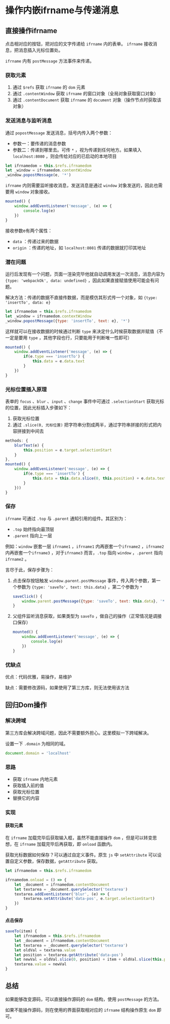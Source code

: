 # 操作内嵌ifrname与传递消息

## 直接操作ifrname

点击相对应的按钮，把对应的文字传递给 `ifrname` 内的表单。 `ifrname` 接收消息，把消息插入光标位置处。

`ifrname` 内有 `postMessage` 方法事件来传递。

### 获取元素

1. 通过 `$refs` 获取 `ifrname` 的 `dom` 元素
2. 通过 `.contentWindow` 获取  `ifrname` 的窗口对象（全局对象获取窗口对象）
3. 通过 `.contentDocument` 获取  `ifrname` 的 `document` 对象（操作节点时获取该对象）

### 发送消息与监听消息

通过 `popostMessage` 发送消息，括号内传入两个参数：

- 参数一：要传递的消息参数
- 参数二：传递到哪里去。可传 `*` ，视为传递到任何地方。如果填入 `localhost:8080` ，则会传给对应的已启动的本地项目

```js
let ifrnamedom = this.$refs.ifrnamedom
let _window = ifrnamedom.contentWindow
_window.popostMessage(e, '*')
```

`ifrname` 内则需要监听接收消息，发送消息是通过 `window` 对象发送的，因此也需要用 `window` 对象接收。

```js
mounted() {
    window.addEventListener('message', (e) => {
        console.log(e)
    })
}
```

接收参数e有两个属性：

- `data` ：传递过来的数据
- `origin` ：传递的地址，如 `localhost:8081` 传递的数据就打印其地址

### 潜在问题

运行后发现有一个问题，页面一渲染完毕他就自动调用发送一次消息，消息内容为 `{type: 'webpackOk', data: undefined}` ，因此如果直接赋值使用可能会有问题。

解决方法：传递的数据不直接传数据，而是模仿其形式传一个对象，如 `{type: 'insertTo', data: e}` 

```js
let ifrnamedom = this.$refs.ifrnamedom
let _window = ifrnamedom.contextWindow
_window.popostMessage({type: 'insertTo', text: e}, '*')
```

这样就可以在接收数据的时候通过判断 `type` 来决定什么时候获取数据并赋值（不一定是要用 `type` ，其他字段也行，只要能用于判断唯一性即可）

```js
mounted() {
    window.addEventListener('message', (e) => {
        if(e.type === 'insertTo') {
            this.data = e.data.text
        }
    })
}
```

### 光标位置插入原理

表单的 `focus` 、`blur` 、`input` 、`change` 事件中可通过 `.selectionStart` 获取光标的位置，因此光标插入步骤如下：

1. 获取光标位置
2. 通过 `.slice(0, 光标位置)` 把字符串分割成两半，通过字符串拼接的形式把内容拼接到中间去

```js
methods: {
    blurText(e) {
        this.position = e.target.selectionStart
    }
},
mounted() {
    window.addEvenListener('message', (e) => {
        if(e.type === 'insertTo') {
            this.data = this.data.slice(0, this.position) + e.data.text + this.data.slice(this.position)
        }
    }))
}
```

### 保存

`ifrname` 可通过 `.top` 与 `.parent` 通知引用的组件。其区别为：

- `.top` 始终指向最顶层
- `.parent` 指向上一层

例如：`window` 嵌套一层 `ifrname1` ，`ifrname1` 内再嵌套一个`ifrname2` ，`ifrname2` 内再嵌套一个`ifrname3` ，对于`ifrname3` 而言，`.top` 指向 `window` ，`.parent` 指向`ifrname2` 。

言尽于此，保存步骤为：

1. 点击保存按钮触发 `window.parent.postMessage` 事件，传入两个参数，第一个参数为 `{type: 'saveTo', text: this.data}` ，第二个参数为 `*` 

   ```js
   saveClick() {
       window.parent.postMessage({type: 'saveTo', text: this.data}, '*')
   }
   ```

2. 父组件监听消息获取，如果类型为 `saveTo` ，做自己的操作（正常情况是调接口保存）

   ```js
   mounted() {
       window.addEventListener('message', (e) => {
           console.log(e)
       })
   }
   ```

### 优缺点

优点：代码优雅，易操作，易维护

缺点：需要修改源码，如果使用了第三方库，则无法使用该方法

## 回归Dom操作

### 解决跨域

第三方库会解决跨域问题，因此不需要额外担心。这里模拟一下跨域解决。

设置一下 `.domain` 为相同的域。

```js
document.domain = 'localhost'
```

### 思路

- 获取 `ifrname` 内地元素
- 获取插入前的值
- 获取光标位置
- 替换它的内容

### 实现

#### 获取元素

在 `ifrname` 加载完毕后获取输入框，虽然不能直接操作 `dom` ，但是可以转变思想，在 `ifrname` 加载完毕后再获取，即 `onload` 函数内。

获取光标数据如何保存？可以通过自定义事件。原生 `js` 中 `setAttribute` 可以设置自定义参数，保存数据，`getAttribute` 获取。

```js
let ifrnamedom = this.$refs.ifrnamedom

ifrnamedom.onload = () => {
	let _document = ifrnamedom.contentDocument
	let textarea = _document.querySelector('textarea')
    textarea.addEventListener('blur', (e) => {
        textarea.setAttribute('data-pos', e.target.selectionStart)
    })
}
```

#### 点击保存

```js
saveTo(item) {
    let ifrnamedom = this.$refs.ifrnamedom
    let _document = ifrnamedom.contentDocument
	let textarea = _document.querySelector('textarea')
    let oldVal = textarea.value
    let position = textarea.getAttribute('data-pos')
    let newVal = oldVal.slice(0, position) + item + oldVal.slice(this.position)
    textarea.value = newVal
}
```

## 总结

如果能够改变源码，可以直接操作源码的 `dom` 结构，使用 `postMessage` 的方法。

如果不能操作源码，则在使用的界面获取相对应的 `ifrname` 结构操作原生 `dom` 即可。
